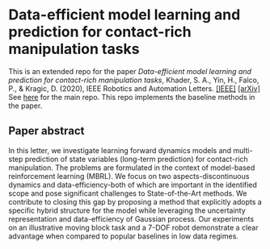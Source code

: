 # Data-efficient model learning and prediction for contact-rich manipulation tasks
This is an extended repo for the paper _Data-efficient model learning and prediction for contact-rich manipulation tasks_, Khader, S. A., Yin, H., Falco, P., & Kragic, D. (2020), IEEE Robotics and Automation Letters. [[IEEE]](https://ieeexplore.ieee.org/abstract/document/9097428?casa_token=9wIumGAKVBUAAAAA:k7VExJGP4MV7gURBvCNo8R2id69mKI8Wzak4O_mEJgvndl_WTy7IRts0AVlLavpFU-0YtTvijQ) [[arXiv]](https://arxiv.org/abs/1909.04915)
See [here](https://github.com/shbz80/model_learning) for the main repo. This repo implements the baseline methods in the paper.

## Paper abstract
In this letter, we investigate learning forward dynamics models and multi-step prediction of state variables (long-term prediction) for contact-rich manipulation. The problems are formulated in the context of model-based reinforcement learning (MBRL). We focus on two aspects-discontinuous dynamics and data-efficiency-both of which are important in the identified scope and pose significant challenges to State-of-the-Art methods. We contribute to closing this gap by proposing a method that explicitly adopts a specific hybrid structure for the model while leveraging the uncertainty representation and data-efficiency of Gaussian process. Our experiments on an illustrative moving block task and a 7-DOF robot demonstrate a clear advantage when compared to popular baselines in low data regimes.



